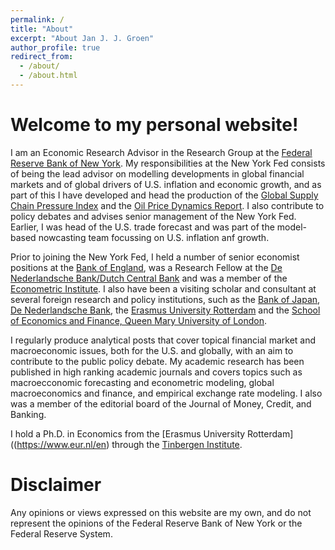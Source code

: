 ```yaml
---
permalink: /
title: "About"
excerpt: "About Jan J. J. Groen"
author_profile: true
redirect_from: 
  - /about/
  - /about.html
---
```


Welcome to my personal website!
======

I am an Economic Research Advisor in the Research Group at the [Federal Reserve Bank of New York](https://www.newyorkfed.org/research). My responsibilities at the New York Fed consists of being the lead advisor on modelling developments in global financial markets and of global drivers of U.S. inflation and economic growth, and as part of this I have developed and head the production of the [Global Supply Chain Pressure Index](https://www.newyorkfed.org/research/policy/gscpi) and the [Oil Price Dynamics Report](https://www.newyorkfed.org/research/policy/oil_price_dynamics_report). I also contribute to policy debates and advises senior management of the New York Fed. Earlier, I was head of the U.S. trade forecast and was part of the model-based nowcasting team focussing on U.S. inflation anf growth.

Prior to joining the New York Fed, I held a number of senior economist positions at the [Bank of England](https://www.bankofengland.co.uk/), was a Research Fellow at the [De Nederlandsche Bank/Dutch Central Bank](https://www.dnb.nl/en/) and was a member of the [Econometric Institute](https://www.eur.nl/en/ese/department-econometrics). I also have been a visiting scholar and consultant at several foreign research and policy institutions, such as the [Bank of Japan](https://www.boj.or.jp/en/), [De Nederlandsche Bank](https://www.dnb.nl/en/), the [Erasmus University Rotterdam](https://www.eur.nl/en/ese/department-econometrics) and the [School of Economics and Finance, Queen Mary University of London](https://www.qmul.ac.uk/sef/).

I regularly produce analytical posts that cover topical financial market and macroeconomic issues, both for the U.S. and globally, with an aim to contribute to the public policy debate. My academic research has been published in high ranking academic journals and covers topics such as macroecconomic forecasting and econometric modeling, global macroeconomics and finance, and empirical exchange rate modeling. I also was a member of the editorial board of the Journal of Money, Credit, and Banking.

I hold a Ph.D. in Economics from the [Erasmus University Rotterdam]((https://www.eur.nl/en) through the [Tinbergen Institute](https://www.tinbergen.nl/about-tinbergen-institute/).


Disclaimer
======
Any opinions or views expressed on this website are my own, and do not represent the opinions of the Federal Reserve Bank of New York or the Federal Reserve System.
